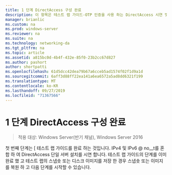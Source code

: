 ```yaml
---
title: 1 단계 DirectAccess 구성 완료
description: 이 항목은 테스트 랩 가이드-OTP 인증을 사용 하는 DirectAccess 시연 및 Windows Server 2016에 대 한 RSA SecurID의 일부입니다.
manager: brianlic
ms.custom: na
ms.prod: windows-server
ms.reviewer: na
ms.suite: na
ms.technology: networking-da
ms.tgt_pltfrm: na
ms.topic: article
ms.assetid: a815bc0d-4b4f-432e-85f0-23b2cc67d827
ms.author: pashort
author: shortpatti
ms.openlocfilehash: 61d5dcc42dea79b67a6cceb5ad1574f02f1d9a1d
ms.sourcegitcommit: 6aff3d88ff22ea141a6ea6572a5ad8dd6321f199
ms.translationtype: MT
ms.contentlocale: ko-KR
ms.lasthandoff: 09/27/2019
ms.locfileid: "71367566"
---
```

# <a name="step-1-complete-the-directaccess-configuration"></a>1 단계 DirectAccess 구성 완료

>적용 대상: Windows Server(반기 채널), Windows Server 2016

첫 번째 단계는 [ 테스트 랩 가이드를 완료 하는 것입니다. IPv4 및 IPv6 @ no__t를 혼합 하 여 DirectAccess 단일 서버 설치를 시연 합니다. 테스트 랩 가이드의 단계를 이미 완료 했 고 테스트 랩의 스냅숏 또는 디스크 이미지를 저장 한 경우 스냅숏 또는 이미지를 복원 하 고 다음 단계를 시작할 수 있습니다.  
  


